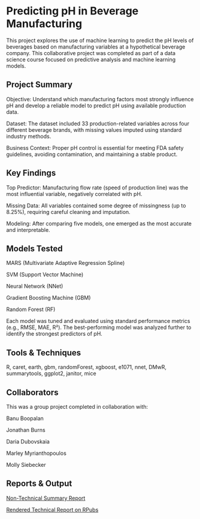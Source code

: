 # Predicting pH in Beverage Manufacturing
This project explores the use of machine learning to predict the pH levels of beverages based on manufacturing variables at a hypothetical beverage company. This collaborative project was completed as part of a data science course focused on predictive analysis and machine learning models. 

## Project Summary
Objective: Understand which manufacturing factors most strongly influence pH and develop a reliable model to predict pH using available production data.

Dataset: The dataset included 33 production-related variables across four different beverage brands, with missing values imputed using standard industry methods.

Business Context: Proper pH control is essential for meeting FDA safety guidelines, avoiding contamination, and maintaining a stable product.

## Key Findings
Top Predictor: Manufacturing flow rate (speed of production line) was the most influential variable, negatively correlated with pH.

Missing Data: All variables contained some degree of missingness (up to 8.25%), requiring careful cleaning and imputation.

Modeling: After comparing five models, one emerged as the most accurate and interpretable.

## Models Tested
MARS (Multivariate Adaptive Regression Spline)

SVM (Support Vector Machine)

Neural Network (NNet)

Gradient Boosting Machine (GBM)

Random Forest (RF)

Each model was tuned and evaluated using standard performance metrics (e.g., RMSE, MAE, R²). The best-performing model was analyzed further to identify the strongest predictors of pH.

## Tools & Techniques
R, caret, earth, gbm, randomForest, xgboost, e1071, nnet, DMwR, summarytools, ggplot2, janitor, mice

## Collaborators
This was a group project completed in collaboration with:

Banu Boopalan

Jonathan Burns

Daria Dubovskaia

Marley Myrianthopoulos

Molly Siebecker

## Reports & Output
[Non-Technical Summary Report](./non_technical_report.pdf)

[Rendered Technical Report on RPubs](https://rpubs.com/exprmcg/1257279)

